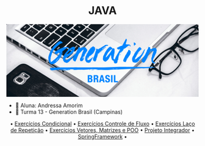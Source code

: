 <h1 align="center">JAVA</h1>

<img align="center" src="gen-img.png">

- :sparkling_heart: Aluna: Andressa Amorim
- :book: Turma 13 - Generation Brasil (Campinas)

<p align="center">
•  <a href="https://github.com/amorimandy/Generation/tree/main/Ex-Java/Exerc%C3%ADcios/exercicios-condicional/src/laco_condicional">Exercícios Condicional</a> •
 <a href="https://github.com/amorimandy/Generation/tree/main/Ex-Java/Exerc%C3%ADcios/exercicios-controle-de-fluxo/src/fluxo">Exercícios Controle de Fluxo</a> • 
 <a href="https://github.com/amorimandy/Generation/tree/main/Ex-Java/Exerc%C3%ADcios/exercicios-laco-rep/src/exer_laco_rep">Exercícios Laço de Repetição</a> • 
 <a href="https://github.com/amorimandy/Generation/tree/main/Ex-Java/Exerc%C3%ADcios/exercicios-vet-matPOO/src/vet_mat_poo">Exercícios Vetores, Matrizes e POO</a> • 
 <a href="https://github.com/amorimandy/ProjetoIntegrador-RuralSabor">Projeto Integrador</a> • 
 <a href="https://github.com/amorimandy/Generation/tree/main/SpringFramework">SpringFramework</a> • 
</p>


